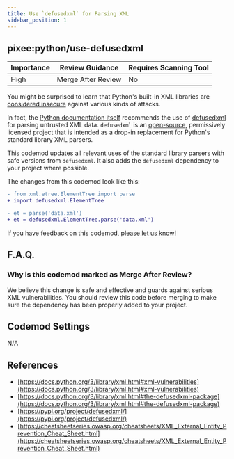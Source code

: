 ```yaml
---
title: Use `defusedxml` for Parsing XML
sidebar_position: 1
---
```


## pixee:python/use-defusedxml

| Importance | Review Guidance     | Requires Scanning Tool |
|------------|---------------------|------------------------|
| High       | Merge After Review  | No                     |

You might be surprised to learn that Python's built-in XML libraries are [considered insecure](https://docs.python.org/3/library/xml.html#xml-vulnerabilities) against various kinds of attacks.

In fact, the [Python documentation itself](https://docs.python.org/3/library/xml.html#the-defusedxml-package) recommends the use of [defusedxml](https://pypi.org/project/defusedxml/) for parsing untrusted XML data. `defusedxml` is an [open-source](https://github.com/tiran/defusedxml), permissively licensed project that is intended as a drop-in replacement for Python's standard library XML parsers.

This codemod updates all relevant uses of the standard library parsers with safe versions from `defusedxml`. It also adds the `defusedxml` dependency to your project where possible.

The changes from this codemod look like this:
```diff
- from xml.etree.ElementTree import parse
+ import defusedxml.ElementTree

- et = parse('data.xml')
+ et = defusedxml.ElementTree.parse('data.xml')
```

If you have feedback on this codemod, [please let us know](mailto:feedback@pixee.ai)!

## F.A.Q.

### Why is this codemod marked as Merge After Review?

We believe this change is safe and effective and guards against serious XML vulnerabilities. You should review this code before merging to make sure the dependency has been properly added to your project.

## Codemod Settings

N/A

## References

* [https://docs.python.org/3/library/xml.html#xml-vulnerabilities](https://docs.python.org/3/library/xml.html#xml-vulnerabilities)
* [https://docs.python.org/3/library/xml.html#the-defusedxml-package](https://docs.python.org/3/library/xml.html#the-defusedxml-package)
* [https://pypi.org/project/defusedxml/](https://pypi.org/project/defusedxml/)
* [https://cheatsheetseries.owasp.org/cheatsheets/XML_External_Entity_Prevention_Cheat_Sheet.html](https://cheatsheetseries.owasp.org/cheatsheets/XML_External_Entity_Prevention_Cheat_Sheet.html)
